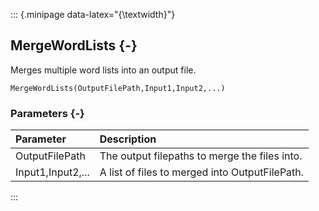 ::: {.minipage data-latex="{\textwidth}"}
## MergeWordLists {-}

Merges multiple word lists into an output file.

```{sql}
MergeWordLists(OutputFilePath,Input1,Input2,...)
```

### Parameters {-}

**Parameter** | **Description**
| :-- | :-- |
OutputFilePath | The output filepaths to merge the files into.
Input1,Input2,... | A list of files to merged into OutputFilePath.
:::
